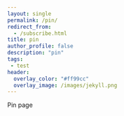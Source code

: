 ```yaml
---
layout: single
permalink: /pin/
redirect_from:
  - /subscribe.html
title: pin
author_profile: false
description: "pin"
tags:
 - test
header:
  overlay_color: "#ff99cc"
  overlay_image: /images/jekyll.png
---
```


Pin page

